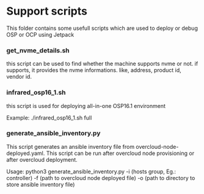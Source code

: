 # Support scripts

This folder contains some usefull scripts which are used to deploy or debug OSP or OCP using Jetpack

### get_nvme_details.sh

this script can be used to find whether the machine supports nvme or not. if supports, it provides the nvme informations. like, address, product id, vendor id.

### infrared_osp16_1.sh

this script is used for deploying all-in-one OSP16.1 environment

Example:
  ./infrared_osp16_1.sh <hostname> full

### generate_ansible_inventory.py

This script generates an ansible inventory file from overcloud-node-deployed.yaml. This script can be run after overcloud node provisioning or after overcloud deployment.

Usage:
  python3 generate_ansible_inventory.py -i (hosts group, Eg.: controller) -f (path to overcloud node deployed file) -o (path to directory to store ansible inventory file)
